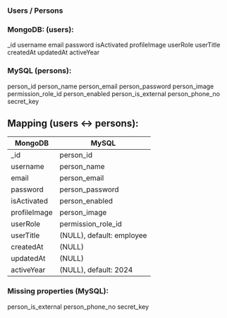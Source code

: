 ### Users / Persons

### MongoDB: (users):
_id
username
email
password
isActivated
profileImage
userRole
userTitle
createdAt
updatedAt
activeYear

### MySQL (persons):
person_id
person_name
person_email
person_password
person_image
permission_role_id
person_enabled
person_is_external
person_phone_no
secret_key

## Mapping (users <-> persons):
| MongoDB | MySQL |
|---------|-------|
| _id | person_id |
| username | person_name |
| email | person_email |
| password | person_password |
| isActivated | person_enabled |
| profileImage | person_image |
| userRole | permission_role_id |
| userTitle | (NULL), default: employee |
| createdAt | (NULL) |
| updatedAt | (NULL) |
| activeYear |(NULL), default: 2024 |

### Missing properties (MySQL):
person_is_external
person_phone_no
secret_key